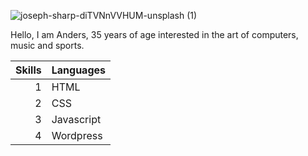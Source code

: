 ![joseph-sharp-diTVNnVVHUM-unsplash (1)](https://user-images.githubusercontent.com/24903009/220420492-b4944240-53c6-4f3f-aa66-bba28ee2d84d.jpg)

Hello, I am Anders, 35 years of age interested in the art of computers, music and sports. 


|Skills| Languages     |
|-----:|---------------|
|     1|   HTML        |
|     2|   CSS         |
|     3|   Javascript  |
|     4|   Wordpress   |


